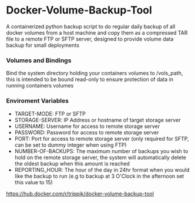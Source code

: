 # Docker-Volume-Backup-Tool
A containerized python backup script to do regular daily backup of all docker volumes from a host machine and copy them as a compressed TAR file to a remote FTP or SFTP server, designed to provide volume data backup for small deployments

### Volumes and Bindings
Bind the system directory holding your containers volumes to /vols_path, this is intended to be bound read-only to ensure protection of data in running containers volumes

### Enviroment Variables
- TARGET-MODE: FTP or SFTP
- STORAGE-SERVER: IP Address or hostname of target storage server
- USERNAME: Username for access to remote storage server
- PASSWORD: Password for access to remote storage server
- PORT: Port for access to remote storage server (only required for SFTP, can be set to dummy integer when using FTP)
- NUMBER-OF-BACKUPS: The maximum number of backups you wish to hold on the remote storage server, the system will automatically delete the oldest backup when this amount is reached
- REPORTING_HOUR: The hour of the day in 24hr format when you would like the backup to run (e.g to backup at 3 O'Clock in the afternoon set this value to 15)

https://hub.docker.com/r/trippik/docker-volume-backup-tool
